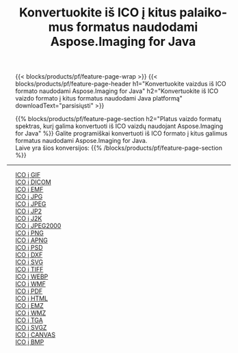 ﻿---
title: Konvertuokite iš ICO į kitus palaikomus formatus naudodami Aspose.Imaging for Java 
weight: 3920
url: /lt/java/conversion/from/ico 
lang: lt
langdirlevel: 2
locales: zh-hans,ja,it,ru,de,es,fr,nl,id,lt,pl,pt,vi,tr,ko,zh-hant,ar,hi,th,sv,cs,uk,he
description: „Aspose.Imaging“ gali lengvai konvertuoti iš ICO į kitus formatus naudojant „Java“ platformą
---

{{< blocks/products/pf/feature-page-wrap >}}
{{< blocks/products/pf/feature-page-header h1="Konvertuokite vaizdus iš ICO formato naudodami Aspose.Imaging for Java" h2="Konvertuokite iš ICO vaizdo formato į kitus formatus naudodami Java platformą" downloadText="parsisiųsti" >}}


{{% blocks/products/pf/feature-page-section  h2="Platus vaizdo formatų spektras, kurį galima konvertuoti iš ICO vaizdų naudojant Aspose.Imaging for Java" %}}
Galite programiškai konvertuoti iš ICO formato į kitus galimus formatus naudodami
Aspose.Imaging for Java.
<br/>
Laive yra šios konversijos:
{{% /blocks/products/pf/feature-page-section %}}
<div class="container-fluid productfamilypage bg-gray">
    <div class="convertypes bg-gray agp-content section">
        <div class="container">
		<hr style="margin-left:-20px;"/>
		<div class="row other-converters">
		    <div class='col-md-2 other-converter remove-lp remove-rp'><a href="/imaging/lt/java/conversion/ico-to-gif" >ICO į GIF</a></div><div class='col-md-2 other-converter remove-lp remove-rp'><a href="/imaging/lt/java/conversion/ico-to-dicom" >ICO į DICOM</a></div><div class='col-md-2 other-converter remove-lp remove-rp'><a href="/imaging/lt/java/conversion/ico-to-emf" >ICO į EMF</a></div><div class='col-md-2 other-converter remove-lp remove-rp'><a href="/imaging/lt/java/conversion/ico-to-jpg" >ICO į JPG</a></div><div class='col-md-2 other-converter remove-lp remove-rp'><a href="/imaging/lt/java/conversion/ico-to-jpeg" >ICO į JPEG</a></div><div class='col-md-2 other-converter remove-lp remove-rp'><a href="/imaging/lt/java/conversion/ico-to-jp2" >ICO į JP2</a></div><div class='col-md-2 other-converter remove-lp remove-rp'><a href="/imaging/lt/java/conversion/ico-to-j2k" >ICO į J2K</a></div><div class='col-md-2 other-converter remove-lp remove-rp'><a href="/imaging/lt/java/conversion/ico-to-jpeg2000" >ICO į JPEG2000</a></div><div class='col-md-2 other-converter remove-lp remove-rp'><a href="/imaging/lt/java/conversion/ico-to-png" >ICO į PNG</a></div><div class='col-md-2 other-converter remove-lp remove-rp'><a href="/imaging/lt/java/conversion/ico-to-apng" >ICO į APNG</a></div><div class='col-md-2 other-converter remove-lp remove-rp'><a href="/imaging/lt/java/conversion/ico-to-psd" >ICO į PSD</a></div><div class='col-md-2 other-converter remove-lp remove-rp'><a href="/imaging/lt/java/conversion/ico-to-dxf" >ICO į DXF</a></div><div class='col-md-2 other-converter remove-lp remove-rp'><a href="/imaging/lt/java/conversion/ico-to-svg" >ICO į SVG</a></div><div class='col-md-2 other-converter remove-lp remove-rp'><a href="/imaging/lt/java/conversion/ico-to-tiff" >ICO į TIFF</a></div><div class='col-md-2 other-converter remove-lp remove-rp'><a href="/imaging/lt/java/conversion/ico-to-webp" >ICO į WEBP</a></div><div class='col-md-2 other-converter remove-lp remove-rp'><a href="/imaging/lt/java/conversion/ico-to-wmf" >ICO į WMF</a></div><div class='col-md-2 other-converter remove-lp remove-rp'><a href="/imaging/lt/java/conversion/ico-to-pdf" >ICO į PDF</a></div><div class='col-md-2 other-converter remove-lp remove-rp'><a href="/imaging/lt/java/conversion/ico-to-html" >ICO į HTML</a></div><div class='col-md-2 other-converter remove-lp remove-rp'><a href="/imaging/lt/java/conversion/ico-to-emz" >ICO į EMZ</a></div><div class='col-md-2 other-converter remove-lp remove-rp'><a href="/imaging/lt/java/conversion/ico-to-wmz" >ICO į WMZ</a></div><div class='col-md-2 other-converter remove-lp remove-rp'><a href="/imaging/lt/java/conversion/ico-to-tga" >ICO į TGA</a></div><div class='col-md-2 other-converter remove-lp remove-rp'><a href="/imaging/lt/java/conversion/ico-to-svgz" >ICO į SVGZ</a></div><div class='col-md-2 other-converter remove-lp remove-rp'><a href="/imaging/lt/java/conversion/ico-to-canvas" >ICO į CANVAS</a></div><div class='col-md-2 other-converter remove-lp remove-rp'><a href="/imaging/lt/java/conversion/ico-to-bmp" >ICO į BMP</a></div>
                </div>
        </div>
    </div>
</div>
<br/>

